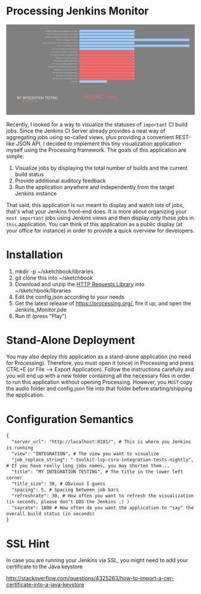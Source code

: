 Processing Jenkins Monitor
===========================

![Jenkins Monitor](Jenkins_Monitor/screenshot_jenkins_monitor.png)

Recently, I looked for a way to visualize the statuses of `important` CI build jobs. Since the Jenkins CI Server already provides 
a neat way of aggregating jobs using so-called views, plus providing a convenient REST-like JSON API, I decided to implement this 
tiny visualization application myself using the Processing framework. The goals of this application are simple: 

1. Visualize jobs by displaying the total number of builds and the current build status
2. Provide additional auditory feedback
3. Run the application anywhere and independently from the target Jenkins instance

That said, this application is `not` meant to display and watch lots of jobs, that's what your Jenkins front-end does. It is more about organizing 
your `most important` jobs using Jenkins views and then display only those jobs in `this` application. You can think of this application as 
a public display (at your office for instance) in order to provide a quick overview for developers.
 
 
Installation
=============

1. mkdir -p ~/sketchbook/libraries
2. git clone this into ~/sketchbook
3. Download and unzip the [HTTP Requests Library](https://github.com/runemadsen/HTTP-Requests-for-Processing/releases/download/0.1/httprequests_processing.zip) into ~/sketchbook/libraries
4. Edit the config.json according to your needs
5. Get the latest release of https://processing.org/, fire it up, and open the Jenkins_Monitor.pde
6. Run it! (press "Play")


Stand-Alone Deployment
=======================

You may also deploy this application as a stand-alone application (no need for Processing). Therefore, you must open it (once) in Processing 
and press CTRL+E (or File --> Export Application). Follow the instructions carefully and you will end up with a new folder containing all the 
necessary files in order to run this application without opening Processing. However, you `MUST` copy the audio folder and config.json file into 
that folder before starting/shipping the application.


Configuration Semantics
========================

```
{
  "server_url": "http://localhost:8181/", # This is where you Jenkins is running
  "view": "INTEGRATION", # The view you want to visualize
  "job_replace_string": "-toolkit-lsp-csra-integration-tests-nightly", # If you have really long jobs names, you may shorten them...
  "title": "MY INTEGRATION TESTING", # The title in the lower left corner
  "title_size": 30, # Obvious I guess
  "spacing": 5, # Spacing between job bars
  "refreshrate": 30, # How often you want to refresh the visualization (in seconds, please don't DOS the Jenkins ;) )
  "sayrate": 1800 # How often do you want the application to "say" the overall build status (in seconds)
}
```

SSL Hint
=========

In case you are running your Jenkins via SSL, you might need to add your certificate to the Java keystore

http://stackoverflow.com/questions/4325263/how-to-import-a-cer-certificate-into-a-java-keystore

